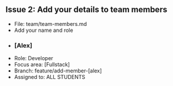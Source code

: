 ## Issue 2: Add your details to team members
- File: team/team-members.md
- Add your name and role
- ### [Alex]
- Role: Developer
- Focus area: [Fullstack]
- Branch: feature/add-member-[alex]
- Assigned to: ALL STUDENTS